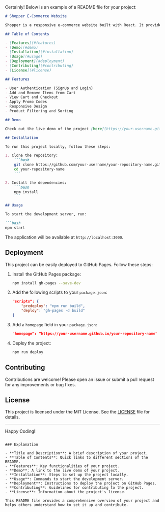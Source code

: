 Certainly! Below is an example of a README file for your project:

```markdown
# Shopper E-Commerce Website

Shopper is a responsive e-commerce website built with React. It provides functionalities for browsing products, adding items to the cart, and checking out. This project also includes user authentication and the ability to use promo codes.

## Table of Contents

- [Features](#features)
- [Demo](#demo)
- [Installation](#installation)
- [Usage](#usage)
- [Deployment](#deployment)
- [Contributing](#contributing)
- [License](#license)

## Features

- User Authentication (SignUp and Login)
- Add and Remove Items from Cart
- View Cart and Checkout
- Apply Promo Codes
- Responsive Design
- Product Filtering and Sorting

## Demo

Check out the live demo of the project [here](https://your-username.github.io/your-repository-name).

## Installation

To run this project locally, follow these steps:

1. Clone the repository:
    ```bash
    git clone https://github.com/your-username/your-repository-name.git
    cd your-repository-name
    ```

2. Install the dependencies:
    ```bash
    npm install
    ```

## Usage

To start the development server, run:

```bash
npm start
```

The application will be available at `http://localhost:3000`.

## Deployment

This project can be easily deployed to GitHub Pages. Follow these steps:

1. Install the GitHub Pages package:
    ```bash
    npm install gh-pages --save-dev
    ```

2. Add the following scripts to your `package.json`:
    ```json
    "scripts": {
        "predeploy": "npm run build",
        "deploy": "gh-pages -d build"
    }
    ```

3. Add a `homepage` field in your `package.json`:
    ```json
    "homepage": "https://your-username.github.io/your-repository-name"
    ```

4. Deploy the project:
    ```bash
    npm run deploy
    ```

## Contributing

Contributions are welcome! Please open an issue or submit a pull request for any improvements or bug fixes.

## License

This project is licensed under the MIT License. See the [LICENSE](LICENSE) file for details.

---

Happy Coding!
```

### Explanation

- **Title and Description**: A brief description of your project.
- **Table of Contents**: Quick links to different sections of the README.
- **Features**: Key functionalities of your project.
- **Demo**: A link to the live demo of your project.
- **Installation**: Steps to set up the project locally.
- **Usage**: Commands to start the development server.
- **Deployment**: Instructions to deploy the project on GitHub Pages.
- **Contributing**: Guidelines for contributing to the project.
- **License**: Information about the project's license.

This README file provides a comprehensive overview of your project and helps others understand how to set it up and contribute.
